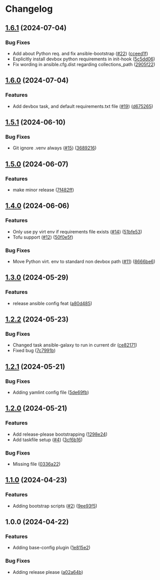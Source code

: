 # Changelog

## [1.6.1](https://github.com/onlinecity/devops-tools/compare/v1.6.0...v1.6.1) (2024-07-04)


### Bug Fixes

* Add about Python req. and fix ansible-bootstrap ([#22](https://github.com/onlinecity/devops-tools/issues/22)) ([cceed1f](https://github.com/onlinecity/devops-tools/commit/cceed1fbd9d467e5a2a1ec20cf973829e6575b9b))
* Explicitly install devbox python requirements in init-hook ([5c5dd06](https://github.com/onlinecity/devops-tools/commit/5c5dd06578547389ba9c2792787f2f5617e80a3d))
* Fix wording in ansible.cfg.dist regarding collections_path ([2905f22](https://github.com/onlinecity/devops-tools/commit/2905f226fdba6fc51a834a00bb3ead6f49860635))

## [1.6.0](https://github.com/onlinecity/devops-tools/compare/v1.5.1...v1.6.0) (2024-07-04)


### Features

* Add devbox task, and default requirements.txt file ([#19](https://github.com/onlinecity/devops-tools/issues/19)) ([d675265](https://github.com/onlinecity/devops-tools/commit/d6752651227113f92592be2374dbe825446d9687))

## [1.5.1](https://github.com/onlinecity/devops-tools/compare/v1.5.0...v1.5.1) (2024-06-10)


### Bug Fixes

* Git ignore .venv always ([#15](https://github.com/onlinecity/devops-tools/issues/15)) ([3689216](https://github.com/onlinecity/devops-tools/commit/36892162b51a51791653b7a0e29841bd38c5bd1b))

## [1.5.0](https://github.com/onlinecity/devops-tools/compare/v1.4.0...v1.5.0) (2024-06-07)


### Features

* make minor release ([7f482ff](https://github.com/onlinecity/devops-tools/commit/7f482ff7ba4e6da4b6f861ed505963dce3bb42fe))

## [1.4.0](https://github.com/onlinecity/devops-tools/compare/v1.3.0...v1.4.0) (2024-06-06)


### Features

* Only use py virt env if requirements file exists ([#14](https://github.com/onlinecity/devops-tools/issues/14)) ([51bfe53](https://github.com/onlinecity/devops-tools/commit/51bfe53e620a875ac6bb673ef6292a918193a5ba))
* Tofu support ([#12](https://github.com/onlinecity/devops-tools/issues/12)) ([50f0e5f](https://github.com/onlinecity/devops-tools/commit/50f0e5feee1575610ced7fda0513e276db42515a))


### Bug Fixes

* Move Python virt. env to standard non devbox path ([#11](https://github.com/onlinecity/devops-tools/issues/11)) ([8666be6](https://github.com/onlinecity/devops-tools/commit/8666be6e0e109276e76732a56fce20cf1116c49f))

## [1.3.0](https://github.com/onlinecity/devops-tools/compare/v1.2.2...v1.3.0) (2024-05-29)


### Features

* release ansible config feat ([a80d485](https://github.com/onlinecity/devops-tools/commit/a80d485db2e8731dcaaeeed6b87ee1a6f9469085))

## [1.2.2](https://github.com/onlinecity/devops-tools/compare/v1.2.1...v1.2.2) (2024-05-23)


### Bug Fixes

* Changed task ansible-galaxy to run in current dir ([ce82171](https://github.com/onlinecity/devops-tools/commit/ce8217163444738742336326ea1c074dd76b9663))
* Fixed bug ([7c7991b](https://github.com/onlinecity/devops-tools/commit/7c7991b05d6e4525807d59cd07fb96a77f276e00))

## [1.2.1](https://github.com/onlinecity/devops-tools/compare/v1.2.0...v1.2.1) (2024-05-21)


### Bug Fixes

* Adding yamlint config file ([5de69fb](https://github.com/onlinecity/devops-tools/commit/5de69fba900511e3219247e70de5f00f1c288caa))

## [1.2.0](https://github.com/onlinecity/devops-tools/compare/v1.1.0...v1.2.0) (2024-05-21)


### Features

* Add release-please bootstrapping ([1298e24](https://github.com/onlinecity/devops-tools/commit/1298e24ab2e3b895e42953b8efddb97afeee5ad8))
* Add taskfile setup ([#4](https://github.com/onlinecity/devops-tools/issues/4)) ([3cf6b16](https://github.com/onlinecity/devops-tools/commit/3cf6b1662f333737bd52ae438216d272c73c96b8))


### Bug Fixes

* Missing file ([0336a22](https://github.com/onlinecity/devops-tools/commit/0336a225efa32889fb7e78f1955709a1854d473a))

## [1.1.0](https://github.com/onlinecity/devops-tools/compare/v1.0.0...v1.1.0) (2024-04-23)


### Features

* Adding bootstrap scripts ([#2](https://github.com/onlinecity/devops-tools/issues/2)) ([9ee93f5](https://github.com/onlinecity/devops-tools/commit/9ee93f52e4f1f0ec587e58ce034c583f6f980e75))

## 1.0.0 (2024-04-22)


### Features

* Adding base-config plugin ([1e815e2](https://github.com/onlinecity/devops-tools/commit/1e815e2d21bd20dbefe5cd8d202a3a35c0bd0d71))


### Bug Fixes

* Adding release please ([a02a64b](https://github.com/onlinecity/devops-tools/commit/a02a64b844088c5ce003a11b6894fed20398b9f3))
